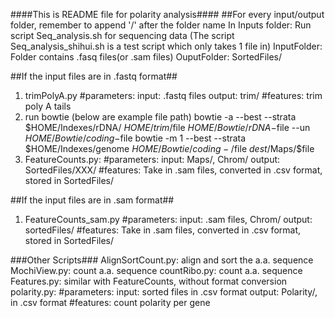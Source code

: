 ####This is README file for polarity analysis####
##For every input/output folder, remember to append '/' after the folder name
In Inputs folder:
Run script Seq_analysis.sh for sequencing data (The script Seq_analysis_shihui.sh is a test script which only takes 1 file in)
InputFolder: Folder contains .fasq files(or .sam files)
OuputFolder: SortedFiles/

##If the input files are in .fastq format##
1. trimPolyA.py
#parameters:
input: .fastq files
output: trim/
#features:
trim poly A tails
2. run bowtie (below are example file path)
bowtie -a --best --strata $HOME/Indexes/rDNA/ $HOME/trim/$file $HOME/Bowtie/rDNA-$file --un $HOME/Bowtie/coding-$file
bowtie -m 1 --best --strata $HOME/Indexes/genome $HOME/Bowtie/coding-/$file $dest$/Maps/$file
3. FeatureCounts.py: 
#parameters: 
input: Maps/, Chrom/
output: SortedFiles/XXX/
#features:
Take in .sam files, converted in .csv format, stored in SortedFiles/

##If the input files are in .sam format##
1. FeatureCounts_sam.py
#parameters:
input: .sam files, Chrom/
output: sortedFiles/
#features:
Take in .sam files, converted in .csv format, stored in SortedFiles/

###Other Scripts###
AlignSortCount.py: align and sort the a.a. sequence
MochiView.py: count a.a. sequence
countRibo.py: count a.a. sequence
Features.py: similar with FeatureCounts, without format conversion
polarity.py: 
#parameters:
input: sorted files in .csv format
output: Polarity/, in .csv format
#features:
count polarity per gene

